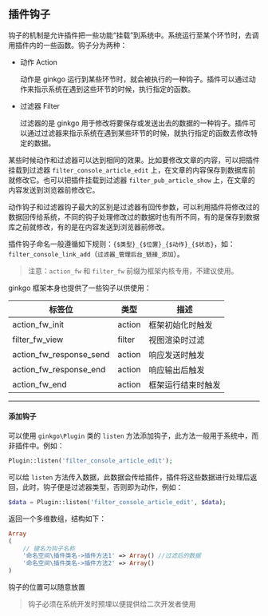 ## 插件钩子

钩子的机制是允许插件把一些功能“挂载”到系统中。系统运行至某个环节时，去调用插件内的一些函数。钩子分为两种：

* 动作 Action

    动作是 ginkgo 运行到某些环节时，就会被执行的一种钩子。插件可以通过动作来指示系统在遇到这些环节的时候，执行指定的函数。

* 过滤器 Filter

    过滤器的是 ginkgo 用于修改将要保存或发送出去的数据的一种钩子。插件可以通过过滤器来指示系统在遇到某些环节的时候，就执行指定的函数去修改特定的数据。

某些时候动作和过滤器可以达到相同的效果。比如要修改文章的内容，可以把插件挂载到过滤器 `filter_console_article_edit` 上，在文章的内容保存到数据库前就修改它。也可以把插件挂载到过滤器 `filter_pub_article_show` 上，在文章的内容发送到浏览器前修改它。

动作钩子和过滤器钩子最大的区别是过滤器有回传参数，可以利用插件将修改过的数据回传给系统，不同的钩子处理修改过的数据时也有所不同，有的是保存到数据库之前就修改，有的是在内容发送到浏览器前修改。

插件钩子命名一般遵循如下规则：`{$类型}_{$位置}_{$动作}_{$状态}`，如：`filter_console_link_add`（`过滤器_管理后台_链接_添加`）。

> 注意：`action_fw` 和 `filter_fw` 前缀为框架内核专用，不建议使用。

ginkgo 框架本身也提供了一些钩子以供使用：

| 标签位 | 类型 | 描述 |
| - | - | - |
| action_fw_init | action | 框架初始化时触发 |
| filter_fw_view | filter | 视图渲染时过滤 |
| action_fw_response_send | action | 响应发送时触发 |
| action_fw_response_end | action | 响应输出后触发 |
| action_fw_end | action | 框架运行结束时触发 |

----------

#### 添加钩子

可以使用 `ginkgo\Plugin` 类的 `listen` 方法添加钩子，此方法一般用于系统中，而非插件中。例如：

``` php
Plugin::listen('filter_console_article_edit');
```

可以给 `listen` 方法传入数据，此数据会传给插件，插件将这些数据进行处理后返回，此时，钩子便是过滤器类型，否则即为动作，例如：

``` php
$data = Plugin::listen('filter_console_article_edit', $data);
```

返回一个多维数组，结构如下：


``` php
Array
(
    // 键名为钩子名称
    '命名空间\插件类名->插件方法1' => Array() //过滤后的数据
    '命名空间\插件类名->插件方法2' => Array()
)
```

钩子的位置可以随意放置

> 钩子必须在系统开发时预埋以便提供给二次开发者使用